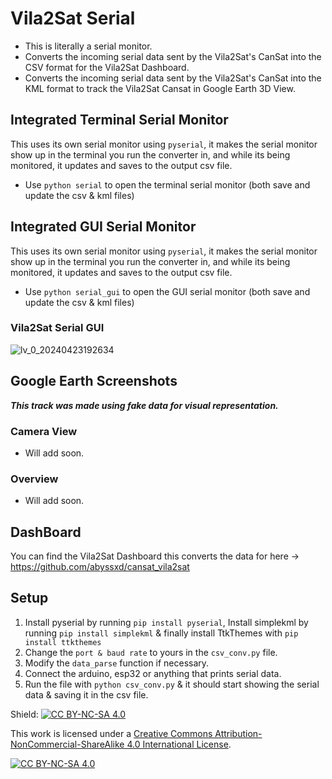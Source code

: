 # Vila2Sat Serial
- This is literally a serial monitor.
- Converts the incoming serial data sent by the Vila2Sat's CanSat into the CSV format for the Vila2Sat Dashboard.
- Converts the incoming serial data sent by the Vila2Sat's CanSat into the KML format to track the Vila2Sat Cansat in Google Earth 3D View.

## Integrated Terminal Serial Monitor
This uses its own serial monitor using `pyserial`, it makes the serial monitor show up in the terminal you run the converter in, and while its being monitored, it updates and saves to the output csv file.
- Use `python serial` to open the terminal serial monitor (both save and update the csv & kml files)

## Integrated GUI Serial Monitor
This uses its own serial monitor using `pyserial`, it makes the serial monitor show up in the terminal you run the converter in, and while its being monitored, it updates and saves to the output csv file.
- Use `python serial_gui` to open the GUI serial monitor (both save and update the csv & kml files)
### Vila2Sat Serial GUI
![lv_0_20240423192634](https://github.com/abyssxd/vila2sat_serial/assets/57658642/bdd441de-afb6-4ffe-a328-baaa17033094)

## Google Earth Screenshots
***This track was made using fake data for visual representation.***
### Camera View
- Will add soon.
### Overview
- Will add soon.

## DashBoard
You can find the Vila2Sat Dashboard this converts the data for here -> https://github.com/abyssxd/cansat_vila2sat

## Setup
1. Install pyserial by running `pip install pyserial`, Install simplekml by running `pip install simplekml` & finally install TtkThemes with `pip install ttkthemes`
2. Change the `port & baud rate` to yours in the `csv_conv.py` file.
3. Modify the `data_parse` function if necessary.
4. Connect the arduino, esp32 or anything that prints serial data.
5. Run the file with `python csv_conv.py` & it should start showing the serial data & saving it in the csv file.

Shield: [![CC BY-NC-SA 4.0][cc-by-nc-sa-shield]][cc-by-nc-sa]

This work is licensed under a
[Creative Commons Attribution-NonCommercial-ShareAlike 4.0 International License][cc-by-nc-sa].

[![CC BY-NC-SA 4.0][cc-by-nc-sa-image]][cc-by-nc-sa]

[cc-by-nc-sa]: http://creativecommons.org/licenses/by-nc-sa/4.0/
[cc-by-nc-sa-image]: https://licensebuttons.net/l/by-nc-sa/4.0/88x31.png
[cc-by-nc-sa-shield]: https://img.shields.io/badge/License-CC%20BY--NC--SA%204.0-lightgrey.svg
